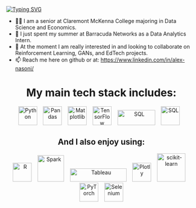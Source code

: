 [![Typing SVG](https://readme-typing-svg.herokuapp.com?font=Arial&pause=5000&color=2991CFDC&random=false&width=435&lines=Welcome+to+my+Github)](https://git.io/typing-svg)

- 🧑‍🎓 I am a senior at Claremont McKenna College majoring in Data Science and Economics.
- 🔭 I just spent my summer at Barracuda Networks as a Data Analytics Intern.
- 🌱 At the moment I am really interested in and looking to collaborate on Reinforcement Learning, GANs, and EdTech projects.
- 📫 Reach me here on github or at: https://www.linkedin.com/in/alex-nasoni/

<h1 align="center">My main tech stack includes:</h1>

<p align="center">
    <img src="https://cdn.jsdelivr.net/gh/devicons/devicon/icons/python/python-original.svg" alt="Python" width="50" height="50">&nbsp;&nbsp;&nbsp;
        <img src="https://cdn.jsdelivr.net/gh/devicons/devicon/icons/pandas/pandas-original.svg" alt="Pandas" width="50" height="50">&nbsp;&nbsp;&nbsp;
        <img src="https://cdn.jsdelivr.net/gh/devicons/devicon/icons/matplotlib/matplotlib-original.svg" alt="Matplotlib" width="50" height="50">&nbsp;&nbsp;&nbsp;
    <img src="https://cdn.jsdelivr.net/gh/devicons/devicon/icons/tensorflow/tensorflow-original.svg" alt="TensorFlow" width="50" height="50">&nbsp;&nbsp;&nbsp;
    <img src="https://upload.wikimedia.org/wikipedia/commons/8/87/Sql_data_base_with_logo.png" alt="SQL" width="100" height="40">&nbsp;&nbsp;&nbsp;
    <img src="https://upload.wikimedia.org/wikipedia/commons/2/29/Postgresql_elephant.svg" alt="SQL" width="50" height="50">&nbsp;&nbsp;&nbsp;
        

<h2 align="center">And I also enjoy using:</h2>

<p align="center">
    <img src="https://cdn.jsdelivr.net/gh/devicons/devicon/icons/r/r-original.svg" alt="R" width="50" height="50">&nbsp;&nbsp;&nbsp;
    <img src="https://upload.wikimedia.org/wikipedia/commons/f/f3/Apache_Spark_logo.svg" alt="Spark" width="70" height="70">&nbsp;&nbsp;&nbsp;
     <img src="https://upload.wikimedia.org/wikipedia/commons/4/4b/Tableau_Logo.png" alt="Tableau" width="150" height="35">&nbsp;&nbsp;&nbsp;
    <img src="https://cdn.jsdelivr.net/gh/devicons/devicon/icons/plotly/plotly-original.svg" alt="Plotly" width="50" height="50">&nbsp;&nbsp;&nbsp;
    <img src="https://cdn.jsdelivr.net/gh/devicons/devicon/icons/scikitlearn/scikitlearn-original.svg" alt="scikit-learn" width="75" height="75">&nbsp;&nbsp;&nbsp;
    <img src="https://cdn.jsdelivr.net/gh/devicons/devicon/icons/pytorch/pytorch-original.svg" alt="PyTorch" width="50" height="50">&nbsp;&nbsp;&nbsp;
    <img src="https://upload.wikimedia.org/wikipedia/commons/d/d5/Selenium_Logo.png" alt="Selenium" width="50" height="50">
</p>
